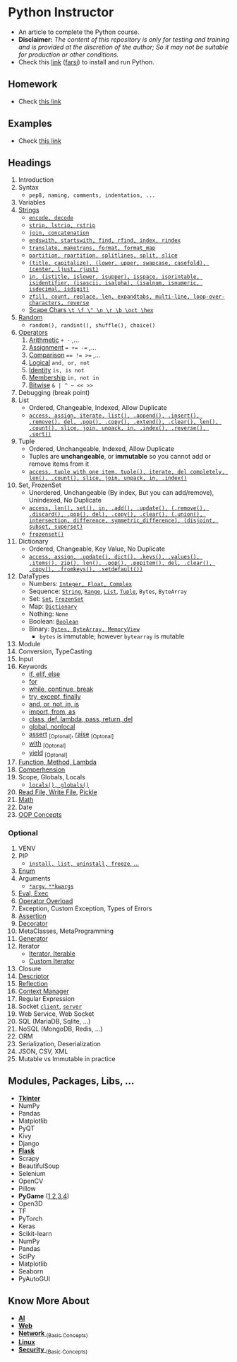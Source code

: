# Python Instructor

- An article to complete the Python course.
- **Disclaimer:** _The content of this repository is only for testing and training and is provided at the discretion of the author; So it may not be suitable for production or other conditions._
- Check this [link](/lessons/python/installation/README.md) ([farsi](/lessons/python/installation/README-FARSI.md)) to install and run Python.

## Homework

- Check [this link](/README-PYTHON-HOMEWORKS.md)

## Examples

- Check [this link](/README-PYTHON-EXAMPLES.md)

## Headings

1. Introduction
1. Syntax
   - `pep8, naming, comments, indentation, ...`
1. Variables
1. [Strings](/lessons/python/concepts/string)
   - [`encode, decode`](/lessons/python/concepts/string/encode-string.py)
   - [`strip, lstrip, rstrip`](/lessons/python/concepts/string/trim-string.py)
   - [`join, concatenation`](/lessons/python/concepts/string/concat-string.py)
   - [`endswith, startswith, find, rfind, index, rindex`](/lessons/python/concepts/string/search-string.py)
   - [`translate, maketrans, format, format_map`](/lessons/python/concepts/string/format-string.py)
   - [`partition, rpartition, splitlines, split, slice`](/lessons/python/concepts/string/split-string.py)
   - [`(title, capitalize), (lower, upper, swapcase, casefold), (center, ljust, rjust)`](/lessons/python/concepts/string/audit-string.py)
   - [`in, (istitle, islower, isupper), isspace, isprintable, isidentifier, (isascii, isalpha), (isalnum, isnumeric, isdecimal, isdigit)`](/lessons/python/concepts/string/check-string.py)
   - [`zfill, count, replace, len, expandtabs, multi-line, loop-over-characters, reverse`](/lessons/python/concepts/string/other-string-functions.py)
   - [Scape Chars `\t \f \" \n \r \b \oct \hex`](/lessons/python/concepts/string/scape-chars.py)
2. [Random](/lessons/python/concepts/random/general-random-functions.py)
   - `random(), randint(), shuffle(), choice()`
3. [Operators](/lessons/python/concepts/operators)
   1. [Arithmetic](/lessons/python/concepts/operators/arithmetic-operators.py) `+ -` ,...
   2. [Assignment](/lessons/python/concepts/operators/assignment-operators.py) `= += -=` ,...
   3. [Comparison](/lessons/python/concepts/operators/comparison-operators.py) `== != >=` ,...
   4. [Logical](/lessons/python/concepts/operators/logical-operators.py) `and, or, not`
   5. [Identity](/lessons/python/concepts/operators/identity-operators.py) `is, is not`
   6. [Membership](/lessons/python/concepts/operators/membership-operators.py) `in, not in`
   7. [Bitwise](/lessons/python/concepts/operators/bitwise-operators.py) `& | ^ ~ << >>`
4. Debugging (break point)
5. List
   - Ordered, Changeable, Indexed, Allow Duplicate
   - [`access, assign, iterate, list(), .append(), .insert(), .remove(), del, .pop(), .copy(), .extend(), .clear(), len(), .count(), slice, join, unpack, in, .index(), .reverse(), .sort()`](/lessons/python/concepts/collections/list-access.py)
6. Tuple
   - Ordered, Unchangeable, Indexed, Allow Duplicate
   - Tuples are **unchangeable**, or **immutable** so you cannot add or remove items from it
   - [`access, tuple with one item, tuple(), iterate, del completely, len(), .count(), slice, join, unpack, in, .index()`](/lessons/python/concepts/collections/tuple-access.py)
7. Set, FrozenSet
   - Unordered, Unchangeable (By index, But you can add/remove), Unindexed, No Duplicate
   - [`access, len(), set(), in, .add(), .update(), (.remove(), .discard(), .pop(), del), .copy(), .clear(), (.union(), intersection, difference, symmetric_difference), (disjoint, subset, superset)`](/lessons/python/concepts/collections/set-access.py)
   - [`frozenset()`](/lessons/python/concepts/collections/set-frozen.py)
8. Dictionary
   - Ordered, Changeable, Key Value, No Duplicate
   - [`access, assign, .update(), dict(), .keys(), .values(), .items(), zip(), len(), .pop(), .popitem(), del, .clear(), .copy(), .fromkeys(), .setdefault())`](/lessons/python/concepts/collections/dict-access.py)
9. DataTypes
   - Numbers: [`Integer, Float, Complex`](/lessons/python/concepts/data-types/data-type-number.py)
   - Sequence: [`String`](/lessons/python/concepts/data-types/data-type-string.py), [`Range`](/lessons/python/concepts/data-types/data-type-range.py), [`List`](/lessons/python/concepts/collections/list-access.py), [`Tuple`](/lessons/python/concepts/collections/tuple-access.py.py), `Bytes`, `ByteArray`
   - Set: [`Set`](/lessons/python/concepts/collections/set-access.py), [`FrozenSet`](/lessons/python/concepts/collections/set-frozen.py)
   - Map: [`Dictionary`](/lessons/python/concepts/collections/dict-access.py)
   - Nothing: `None`
   - Boolean: [`Boolean`](/lessons/python/concepts/boolean/boolean-concept.py)
   - Binary: [`Bytes, ByteArray, MemoryView`](/lessons/python/concepts/data-types/data-type-bytes.py)
     - `bytes` is immutable; however `bytearray` is mutable
10. Module
11. Conversion, TypeCasting
12. Input
13. Keywords
    - [if, elif, else](/lessons/python/concepts/keywords/keywords-if-elif.py)
    - [for](/lessons/python/concepts/keywords/keywords-for.py)
    - [while, continue, break](/lessons/python/concepts/keywords/keywords-while.py)
    - [try, except, finally](/lessons/python/concepts/keywords/keywords-try-except.py)
    - [and, or, not, in, is](/lessons/python/concepts/keywords/keywords-and-or-not-in-is.py)
    - [import, from, as](/lessons/python/concepts/keywords/keywords-import.py)
    - [class, def, lambda, pass, return, del](/lessons/python/concepts/keywords/keywords-class-def-lambda-pass-ret-del.py)
    - [global, nonlocal](/lessons/python/concepts/keywords/keywords-scope.py)
    - [assert](/lessons/python/concepts/keywords/keywords-assert.py) <sub>[Optonal]</sub>, [raise](/lessons/python/concepts/keywords/keywords-raise.py) <sub>[Optonal]</sub>
    - [with](/lessons/python/concepts/keywords/keywords-with.py) <sub>[Optonal]</sub>
    - [yield](/lessons/python/concepts/keywords/keywords-yield.py) <sub>[Optonal]</sub>
14. [Function, Method, Lambda](/lessons/python/concepts/object-oriented/types-of-methods.py)
15. [Comperhension](/lessons/python/concepts/collections/comperhension.py)
16. Scope, Globals, Locals
       - [`locals(), globals()`](/lessons/python/concepts/variables/scope.py)
17. [Read File, Write File](/lessons/python/examples/read-write-file.py), [Pickle](/lessons/python/examples/read-write-pickle.py)
18. [Math](/lessons/python/examples/test-math.py)
19. Date
20. [OOP Concepts](/lessons/python/concepts/object-oriented/object-oriented.py)

### Optional

1. VENV
2. PIP
    - [`install, list, uninstall, freeze`, ...](/lessons/python/installation/README-PIP.md)
3. [Enum](/lessons/python/concepts/enum/color-enum.py)
4. Arguments
    - [`*argv`, `**kwargs`](/lessons/python/concepts/advanced/argv-kwargs.py)
5. [Eval, Exec](/lessons/python/concepts/advanced/eval-exec.py)
6. [Operator Overload](/lessons/python/concepts/operators/operator-overload.py)
7. Exception, Custom Exception, Types of Errors
8. [Assertion](/lessons/python/concepts/advanced/simple-assertion.py)
9. [Decorator](/lessons/python/concepts/advanced/simple-decorator.py)
10. MetaClasses, MetaProgramming
9. [Generator](/lessons/python/concepts/advanced/simple-generator.py)
10. Iterator
    - [Iterator, Iterable](/lessons/python/concepts/advanced/simple-iterator.py)
    - [Custom Iterator](/lessons/python/concepts/advanced/custom-iterator.py)
11. Closure
12. [Descriptor](/lessons/python/concepts/advanced/simple-descriptor.py)
13. [Reflection](/lessons/python/concepts/advanced/simple-reflection.py)
14. [Context Manager](/lessons/python/concepts/keywords/keywords-with.py)
15. Regular Expression
16. Socket [`client`](/lessons/python/examples/simple-socket-client.py), [`server`](/lessons/python/examples/simple-socket-server.py)
17. Web Service, Web Socket
18. SQL (MariaDB, Sqlite, ...)
19. NoSQL (MongoDB, Redis, ...)
20. ORM
21. Serialization, Deserialization
22. JSON, CSV, XML
23. Mutable vs Immutable in practice


## Modules, Packages, Libs, ...
- [**Tkinter**](/lessons/python/modules/tkinter/README.md)
- NumPy
- Pandas
- Matplotlib
- PyQT
- Kivy
- Django
- [**Flask**](/exercises/02/web/)
- Scrapy
- BeautifulSoup
- Selenium
- OpenCV
- Pillow
- **PyGame** ([1](/lessons/python/examples/simple-2d-game-part1.py),[2](/lessons/python/examples/simple-2d-game-part2.py),[3](/lessons/python/examples/simple-2d-game-part3.py),[4](/lessons/python/examples/simple-2d-game-part4.py))
- Open3D
- TF
- PyTorch
- Keras
- Scikit-learn
- NumPy
- Pandas
- SciPy
- Matplotlib
- Seaborn
- PyAutoGUI

## Know More About
- [**AI**](/README-AI.md)
- [**Web**](/README-WEB.md)
- [**Network** <sub>(Basic Concepts)</sub>](/README-NETWORK.md)
- [**Linux**](/README-LINUX.md)
- [**Security** <sub>(Basic Concepts)</sub>](/README-SECURITY.md)